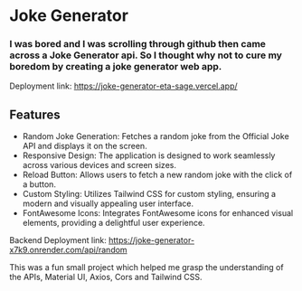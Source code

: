 # Joke Generator
### I was bored and I was scrolling through github then came across a Joke Generator api. So I thought why not to cure my boredom by creating a joke generator web app.
Deployment link: https://joke-generator-eta-sage.vercel.app/

## Features
* Random Joke Generation: Fetches a random joke from the Official Joke API and displays it on the screen.
* Responsive Design: The application is designed to work seamlessly across various devices and screen sizes.
* Reload Button: Allows users to fetch a new random joke with the click of a button.
* Custom Styling: Utilizes Tailwind CSS for custom styling, ensuring a modern and visually appealing user interface.
* FontAwesome Icons: Integrates FontAwesome icons for enhanced visual elements, providing a delightful user experience.


Backend Deployment link: https://joke-generator-x7k9.onrender.com/api/random

This was a fun small project which helped me grasp the understanding of the APIs, Material UI, Axios, Cors and Tailwind CSS.
